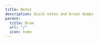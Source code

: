```yaml
---
title: Notes
description: Quick notes and brain dumps
parent:
  title: Bram
  url: "/"
  icon: home
---
```

